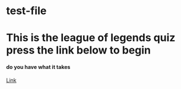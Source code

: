 # test-file

<!DOCTYPE html>
<html>
    <head>
    <title>league of legends quiz</title>
        <link href="custom.css"/>
    </head>
    <body>
        <H1>This is the league of legends quiz press the link below to begin</H1>
        <H4>do you have what it takes</H4>
        <a href="firstquestion.html">Link</a>
    </body>
</html>
